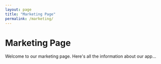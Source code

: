 ```yaml
---
layout: page
title: "Marketing Page"
permalink: /marketing/
---
```


# Marketing Page
Welcome to our marketing page. Here's all the information about our app...
